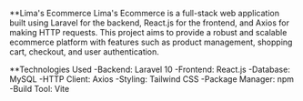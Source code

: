 **Lima's Ecommerce
Lima's Ecommerce is a full-stack web application built using Laravel for the backend, React.js for the frontend, and Axios for making HTTP requests. This project aims to provide a robust and scalable ecommerce platform with features such as product management, shopping cart, checkout, and user authentication.

**Technologies Used
-Backend: Laravel 10
-Frontend: React.js
-Database: MySQL
-HTTP Client: Axios
-Styling: Tailwind CSS
-Package Manager: npm
-Build Tool: Vite
